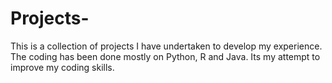 # Projects-
This is a collection of projects I have undertaken to develop my experience. The coding has been done mostly on Python, R and Java. Its my attempt to improve my coding skills.
